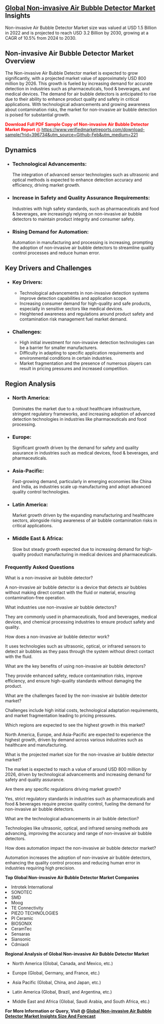 <h2><a href="https://www.verifiedmarketreports.com/download-sample/?rid=396734&amp;utm_source=Github&amp;utm_medium=221" target="_blank">Global Non-invasive Air Bubble Detector Market</a> Insights</h2><p>Non-invasive Air Bubble Detector Market size was valued at USD 1.5 Billion in 2022 and is projected to reach USD 3.2 Billion by 2030, growing at a CAGR of 10.5% from 2024 to 2030.</p><p> <h2>Non-invasive Air Bubble Detector Market Overview</h2> <p>The Non-invasive Air Bubble Detector market is expected to grow significantly, with a projected market value of approximately USD 800 million by 2026. This growth is fueled by increasing demand for accurate detection in industries such as pharmaceuticals, food & beverages, and medical devices. The demand for air bubble detectors is anticipated to rise due to their ability to enhance product quality and safety in critical applications. With technological advancements and growing awareness about contamination risks, the market for non-invasive air bubble detection is poised for substantial growth.</p> <p><p><span class=""><span style="color: #ff0000;"><strong>Download Full PDF Sample Copy of Non-invasive Air Bubble Detector Market Report</strong> @ </span><a href="https://www.verifiedmarketreports.com/download-sample/?rid=396734&amp;utm_source=Github-Feb&amp;utm_medium=221" target="_blank">https://www.verifiedmarketreports.com/download-sample/?rid=396734&amp;utm_source=Github-Feb&amp;utm_medium=221</a></span></p></p> <h2>Dynamics</h2> <ul> <li><h3>Technological Advancements:</h3> The integration of advanced sensor technologies such as ultrasonic and optical methods is expected to enhance detection accuracy and efficiency, driving market growth.</li> <li><h3>Increase in Safety and Quality Assurance Requirements:</h3> Industries with high safety standards, such as pharmaceuticals and food & beverages, are increasingly relying on non-invasive air bubble detectors to maintain product integrity and consumer safety.</li> <li><h3>Rising Demand for Automation:</h3> Automation in manufacturing and processing is increasing, prompting the adoption of non-invasive air bubble detectors to streamline quality control processes and reduce human error.</li> </ul> <h2>Key Drivers and Challenges</h2> <ul> <li><h3>Key Drivers:</h3> <ul> <li>Technological advancements in non-invasive detection systems improve detection capabilities and application scope.</li> <li>Increasing consumer demand for high-quality and safe products, especially in sensitive sectors like medical devices.</li> <li>Heightened awareness and regulations around product safety and contamination risk management fuel market demand.</li> </ul> </li> <li><h3>Challenges:</h3> <ul> <li>High initial investment for non-invasive detection technologies can be a barrier for smaller manufacturers.</li> <li>Difficulty in adapting to specific application requirements and environmental conditions in certain industries.</li> <li>Market fragmentation and the presence of numerous players can result in pricing pressures and increased competition.</li> </ul> </li> </ul> <h2>Region Analysis</h2> <ul> <li><h3>North America:</h3> Dominates the market due to a robust healthcare infrastructure, stringent regulatory frameworks, and increasing adoption of advanced detection technologies in industries like pharmaceuticals and food processing.</li> <li><h3>Europe:</h3> Significant growth driven by the demand for safety and quality assurance in industries such as medical devices, food & beverages, and pharmaceuticals.</li> <li><h3>Asia-Pacific:</h3> Fast-growing demand, particularly in emerging economies like China and India, as industries scale up manufacturing and adopt advanced quality control technologies.</li> <li><h3>Latin America:</h3> Market growth driven by the expanding manufacturing and healthcare sectors, alongside rising awareness of air bubble contamination risks in critical applications.</li> <li><h3>Middle East & Africa:</h3> Slow but steady growth expected due to increasing demand for high-quality product manufacturing in medical devices and pharmaceuticals.</li> </ul> <h3>Frequently Asked Questions</h3> <p>What is a non-invasive air bubble detector? </p> <p>A non-invasive air bubble detector is a device that detects air bubbles without making direct contact with the fluid or material, ensuring contamination-free operation.</p> <p>What industries use non-invasive air bubble detectors? </p> <p>They are commonly used in pharmaceuticals, food and beverages, medical devices, and chemical processing industries to ensure product safety and quality.</p> <p>How does a non-invasive air bubble detector work? </p> <p>It uses technologies such as ultrasonic, optical, or infrared sensors to detect air bubbles as they pass through the system without direct contact with the fluid.</p> <p>What are the key benefits of using non-invasive air bubble detectors? </p> <p>They provide enhanced safety, reduce contamination risks, improve efficiency, and ensure high-quality standards without damaging the product.</p> <p>What are the challenges faced by the non-invasive air bubble detector market? </p> <p>Challenges include high initial costs, technological adaptation requirements, and market fragmentation leading to pricing pressures.</p> <p>Which regions are expected to see the highest growth in this market? </p> <p>North America, Europe, and Asia-Pacific are expected to experience the highest growth, driven by demand across various industries such as healthcare and manufacturing.</p> <p>What is the projected market size for the non-invasive air bubble detector market? </p> <p>The market is expected to reach a value of around USD 800 million by 2026, driven by technological advancements and increasing demand for safety and quality assurance.</p> <p>Are there any specific regulations driving market growth? </p> <p>Yes, strict regulatory standards in industries such as pharmaceuticals and food & beverages require precise quality control, fueling the demand for non-invasive air bubble detectors.</p> <p>What are the technological advancements in air bubble detection? </p> <p>Technologies like ultrasonic, optical, and infrared sensing methods are advancing, improving the accuracy and range of non-invasive air bubble detectors.</p> <p>How does automation impact the non-invasive air bubble detector market? </p> <p>Automation increases the adoption of non-invasive air bubble detectors, enhancing the quality control process and reducing human error in industries requiring high precision.</p> </p><p><strong>Top Global Non-invasive Air Bubble Detector Market Companies</strong></p><div data-test-id=""><p><li>Introtek International</li><li> SONOTEC</li><li> SMD</li><li> Moog</li><li> TE Connectivity</li><li> PIEZO TECHNOLOGIES</li><li> PI Ceramic</li><li> BIOSONIX</li><li> CeramTec</li><li> Sensaras</li><li> Siansonic</li><li> Cdmiaoli</li></p><div><strong>Regional Analysis of&nbsp;Global Non-invasive Air Bubble Detector Market</strong></div><ul><li dir="ltr"><p dir="ltr">North America&nbsp;(Global, Canada, and Mexico, etc.)</p></li><li dir="ltr"><p dir="ltr">Europe (Global, Germany, and France, etc.)</p></li><li dir="ltr"><p dir="ltr">Asia Pacific&nbsp;(Global, China, and Japan, etc.)</p></li><li dir="ltr"><p dir="ltr">Latin America&nbsp;(Global, Brazil, and Argentina, etc.)</p></li><li dir="ltr">Middle East and Africa&nbsp;(Global, Saudi Arabia, and South Africa, etc.)</li></ul><p><strong>For More Information or Query, Visit @&nbsp;</strong><strong><a href="https://www.verifiedmarketreports.com/product/non-invasive-air-bubble-detector-market/?utm_source=Github&amp;utm_medium=221" target="_blank">Global Non-invasive Air Bubble Detector Market Insights Size And Forecast</a></strong></p></div>
